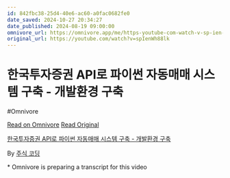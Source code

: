 ```yaml
---
id: 842fbc38-25d4-40e6-ac60-a0fac0682fe0
date_saved: 2024-10-27 20:34:27
date_published: 2024-08-19 09:00:00
omnivore_url: https://omnivore.app/me/https-youtube-com-watch-v-sp-ien-wh-88-lk-192cdc18e75
original_url: https://youtube.com/watch?v=spIenWh88lk
---
```


# 한국투자증권 API로 파이썬 자동매매 시스템 구축 - 개발환경 구축
#Omnivore
 
[Read on Omnivore](https://omnivore.app/me/https-youtube-com-watch-v-sp-ien-wh-88-lk-192cdc18e75)
[Read Original](https://youtube.com/watch?v=spIenWh88lk)
 
[한국투자증권 API로 파이썬 자동매매 시스템 구축 - 개발환경 구축](https://youtube.com/watch?v=spIenWh88lk)

By [주식 코딩](https://www.youtube.com/@stock%5Fcoding)

\* Omnivore is preparing a transcript for this video